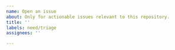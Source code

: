 ```yaml
---
name: Open an issue
about: Only for actionable issues relevant to this repository.
title: ''
labels: need/triage
assignees: ''

---
```

<!--
Hello! To ensure this issue is correctly addressed as soon as possible by the Probelab team, please try to make sure:

- This issue is relevant to this repository's topic or codebase.

- A clear description is provided. It should includes as much relevant information as possible and clear scope for the issue to be actionable.

FOR GENERAL DISCUSSION, HELP OR QUESTIONS, please see the options at https://ipfs.io/help or head directly to https://discuss.ipfs.io.

(you can delete this section after reading)
-->
